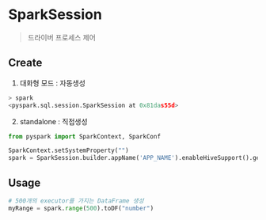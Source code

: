 # SparkSession

> 드라이버 프로세스 제어

## Create
1. 대화형 모드 : 자동생성

``` python
> spark
<pyspark.sql.session.SparkSession at 0x81das55d>
```

2. standalone : 직접생성

``` python
from pyspark import SparkContext, SparkConf

SparkContext.setSystemProperty("")
spark = SparkSession.builder.appName('APP_NAME').enableHiveSupport().getOrCreate()
```

## Usage

``` python
# 500개의 executor를 가지는 DataFrame 생성
myRange = spark.range(500).toDF("number")
```
